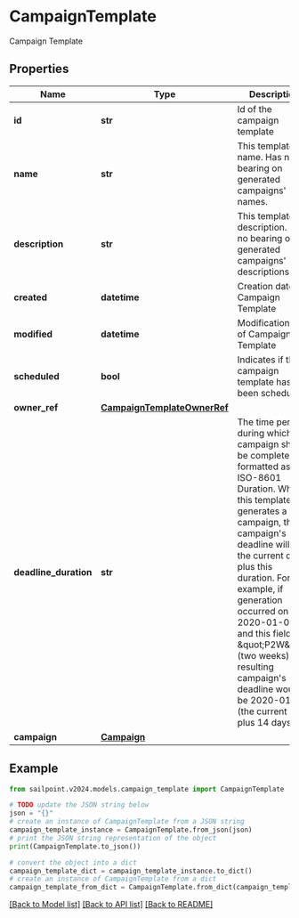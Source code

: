 # CampaignTemplate

Campaign Template

## Properties

Name | Type | Description | Notes
------------ | ------------- | ------------- | -------------
**id** | **str** | Id of the campaign template | [optional] 
**name** | **str** | This template&#39;s name. Has no bearing on generated campaigns&#39; names. | 
**description** | **str** | This template&#39;s description. Has no bearing on generated campaigns&#39; descriptions. | 
**created** | **datetime** | Creation date of Campaign Template | [readonly] 
**modified** | **datetime** | Modification date of Campaign Template | [readonly] 
**scheduled** | **bool** | Indicates if this campaign template has been scheduled. | [optional] [readonly] [default to False]
**owner_ref** | [**CampaignTemplateOwnerRef**](CampaignTemplateOwnerRef.md) |  | [optional] 
**deadline_duration** | **str** | The time period during which the campaign should be completed, formatted as an ISO-8601 Duration. When this template generates a campaign, the campaign&#39;s deadline will be the current date plus this duration. For example, if generation occurred on 2020-01-01 and this field was \&quot;P2W\&quot; (two weeks), the resulting campaign&#39;s deadline would be 2020-01-15 (the current date plus 14 days). | [optional] 
**campaign** | [**Campaign**](Campaign.md) |  | 

## Example

```python
from sailpoint.v2024.models.campaign_template import CampaignTemplate

# TODO update the JSON string below
json = "{}"
# create an instance of CampaignTemplate from a JSON string
campaign_template_instance = CampaignTemplate.from_json(json)
# print the JSON string representation of the object
print(CampaignTemplate.to_json())

# convert the object into a dict
campaign_template_dict = campaign_template_instance.to_dict()
# create an instance of CampaignTemplate from a dict
campaign_template_from_dict = CampaignTemplate.from_dict(campaign_template_dict)
```
[[Back to Model list]](../README.md#documentation-for-models) [[Back to API list]](../README.md#documentation-for-api-endpoints) [[Back to README]](../README.md)


